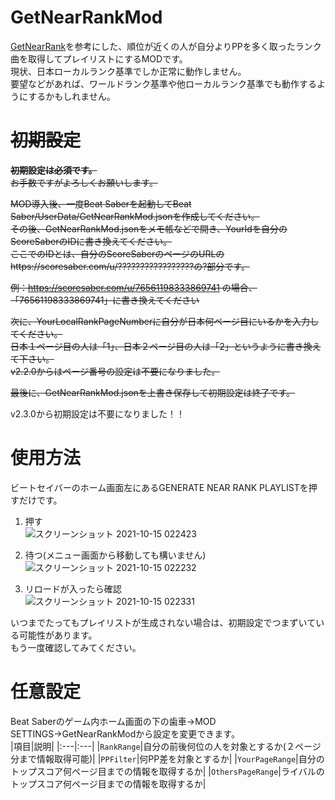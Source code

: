 # GetNearRankMod

[GetNearRank](https://github.com/culage/GetNearRank)を参考にした、順位が近くの人が自分よりPPを多く取ったランク曲を取得してプレイリストにするMODです。<br>
現状、日本ローカルランク基準でしか正常に動作しません。<br>
要望などがあれば、ワールドランク基準や他ローカルランク基準でも動作するようにするかもしれません。

# ~~初期設定~~
~~**初期設定は必須です。**<br>
お手数ですがよろしくお願いします。~~

~~MOD導入後、一度Beat Saberを起動してBeat Saber/UserData/GetNearRankMod.jsonを作成してください。<br>
その後、GetNearRankMod.jsonをメモ帳などで開き、YourIdを自分のScoreSaberのIDに書き換えてください。<br>
ここでのIDとは、自分のScoreSaberのページのURLのhttps://scoresaber.com/u/?????????????????の?部分です。~~<br>

~~例：https://scoresaber.com/u/76561198333869741 の場合、「76561198333869741」に書き換えてください<br>~~

~~次に、YourLocalRankPageNumberに自分が日本何ページ目にいるかを入力してください。<br>
日本１ページ目の人は「1」、日本２ページ目の人は「2」というように書き換えて下さい。<br>
v2.2.0からはページ番号の設定は不要になりました。~~

~~最後に、GetNearRankMod.jsonを上書き保存して初期設定は終了です。~~<br>

v2.3.0から初期設定は不要になりました！！

# 使用方法
ビートセイバーのホーム画面左にあるGENERATE NEAR RANK PLAYLISTを押すだけです。<br>

1. 押す<br>
![スクリーンショット 2021-10-15 022423](https://user-images.githubusercontent.com/86054813/137366553-a565529a-0d47-4335-a632-029e226efcd6.png)

2. 待つ(メニュー画面から移動しても構いません)<br>
![スクリーンショット 2021-10-15 022232](https://user-images.githubusercontent.com/86054813/137366693-0ab5dbcf-9149-4274-a504-505fa87d4c66.png)

3. リロードが入ったら確認<br>
![スクリーンショット 2021-10-15 022331](https://user-images.githubusercontent.com/86054813/137366817-af0bdbbf-99ed-493d-a31a-3acbdb529f75.png)

いつまでたってもプレイリストが生成されない場合は、初期設定でつまずいている可能性があります。<br>
もう一度確認してみてください。<br>

# 任意設定
Beat Saberのゲーム内ホーム画面の下の歯車→MOD SETTINGS→GetNearRankModから設定を変更できます。<br>
|項目|説明|
|:---|:---|
|`RankRange`|自分の前後何位の人を対象とするか(２ページ分まで情報取得可能)|
|`PPFilter`|何PP差を対象とするか|
|`YourPageRange`|自分のトップスコア何ページ目までの情報を取得するか|
|`OthersPageRange`|ライバルのトップスコア何ページ目までの情報を取得するか|

